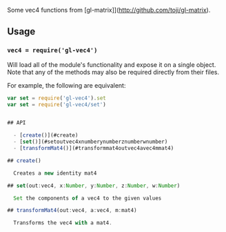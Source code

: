 Some vec4 functions from [gl-matrix]](http://github.com/toji/gl-matrix).


## Usage

### `vec4 = require('gl-vec4')`

Will load all of the module's functionality and expose it on a single
object. Note that any of the methods may also be required directly
from their files.

For example, the following are equivalent:

``` javascript
var set = require('gl-vec4').set
var set = require('gl-vec4/set')


## API

  - [create()](#create)
  - [set()](#setoutvec4xnumberynumberznumberwnumber)
  - [transformMat4()](#transformmat4outvec4avec4mmat4)

## create()

  Creates a new identity mat4

## set(out:vec4, x:Number, y:Number, z:Number, w:Number)

  Set the components of a vec4 to the given values

## transformMat4(out:vec4, a:vec4, m:mat4)

  Transforms the vec4 with a mat4.